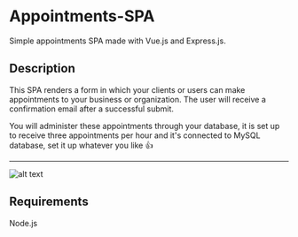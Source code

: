# Appointments-SPA

Simple appointments SPA made with Vue.js and Express.js.

## Description

This SPA renders a form in which your clients or users can make appointments to your business or organization. The user will receive a confirmation email after a successful submit.

You will administer these appointments through your database, it is set up to receive three appointments per hour and it's connected to MySQL database, set it up whatever you like :thumbsup:

---
![alt text](http://github.com/Denisse-AB/appointments-bilingual-spa/blob/main/client/src/assets/logo.png)

## Requirements

Node.js

<!-- ## Installation

```javascript
npm run install

npm run dev
cd client
npm run start
``` -->